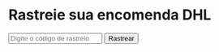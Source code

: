 <!DOCTYPE html>
<html>
<head>
  <title>Rastreamento DHL</title>
  <meta charset="UTF-8">
</head>
<body>
  <h1>Rastreie sua encomenda DHL</h1>
  <form id="rastreamento">
    <input type="text" id="codigo" placeholder="Digite o código de rastreio" required>
    <button type="submit">Rastrear</button>
  </form>
  <div id="resultado"></div>

  <script>
    document.getElementById("rastreamento").addEventListener("submit", function(e) {
      e.preventDefault();
      const codigo = document.getElementById("codigo").value;

      fetch("https://api.trackingmore.com/v2/trackings/post", {
        method: "POST",
        headers: {
          "Content-Type": "application/json",
          "Trackingmore-Api-Key": "SUA_API_KEY_AQUI"
        },
        body: JSON.stringify({
          tracking_number: codigo,
          carrier_code: "dhl"
        })
      })
      .then(res => res.json())
      .then(data => {
        if (data.meta.code === 200) {
          document.getElementById("resultado").innerText =
            "Status atual: " + data.data.tracking_info.status;
        } else {
          document.getElementById("resultado").innerText =
            "Erro: " + data.meta.message;
        }
      })
      .catch(err => {
        document.getElementById("resultado").innerText =
          "Erro ao conectar com a API.";
      });
    });
  </script>
</body>
</html>
